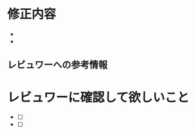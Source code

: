 # 修正内容

<!-- このPRでどういった修正を行なったのか記載 -->

-
-

## レビュワーへの参考情報

<!-- 参考にした資料、実装上の懸念点や補足説明しておきたい背景などがあれば記載 -->
<!-- - [タイトル](URL) -->

# レビュワーに確認して欲しいこと

<!-- レビュワーが動作確認をする手順を記載 -->

- [ ]
- [ ]
